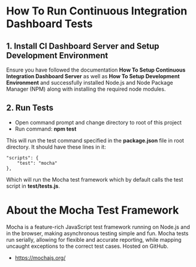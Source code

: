# How To Run Continuous Integration Dashboard Tests

## 1. Install CI Dashboard Server and Setup Development Environment
Ensure you have followed the documentation **How To Setup Continuous Integration Dashboard Server** as well as **How To Setup Development Environment** and successfully installed Node.js and Node Package Manager (NPM) along with installing the required node modules.

## 2. Run Tests

* Open command prompt and change directory to root of this project
* Run command: **npm test**

This will run the test command specified in the **package.json** file in root directory. It should have these lines in it:

```
"scripts": {
    "test": "mocha"
},
```

Which will run the Mocha test framework which by default calls the test script in **test/tests.js**.

# About the Mocha Test Framework

Mocha is a feature-rich JavaScript test framework running on Node.js and in the browser, making asynchronous testing simple and fun. Mocha tests run serially, allowing for flexible and accurate reporting, while mapping uncaught exceptions to the correct test cases. Hosted on GitHub.

* https://mochajs.org/
